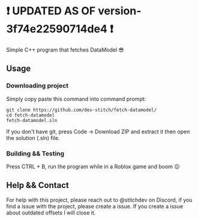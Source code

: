 # ❗ UPDATED AS OF version-3f74e22590714de4 ❗
Simple C++ program that fetches DataModel 😎
## Usage
### Downloading project
Simply copy paste this command into command prompt:
```
git clone https://github.com/dev-stitch/fetch-datamodel/
cd fetch-datamodel
fetch-datamodel.sln 
```
If you don't have git, press Code -> Download ZIP and extract it then open the solution (.sln) file.
### Building && Testing
Press CTRL + B, run the program while in a Roblox game and boom 😉
## Help && Contact
For help with this project, please reach out to @stitchdev on Discord, if you find a issue with the project, please create a issue. If you create a issue about outdated offsets I will close it.
